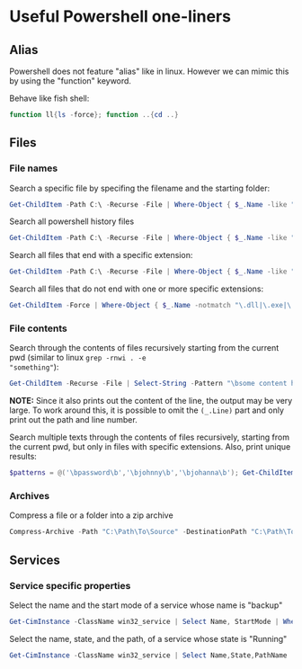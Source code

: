 # Useful Powershell one-liners

## Alias
Powershell does not feature "alias" like in linux. However we can mimic this by using the "function" keyword.

Behave like fish shell:
```ps1
function ll{ls -force}; function ..{cd ..}
```


## Files 
### File names

Search a specific file by specifing the filename and the starting folder:

```ps1
Get-ChildItem -Path C:\ -Recurse -File | Where-Object { $_.Name -like "something.txt" }
```

Search all powershell history files
```ps1
Get-ChildItem -Path C:\ -Recurse -File | Where-Object { $_.Name -like "ConsoleHost_history.txt" }
```

Search all files that end with a specific extension:

```ps1
Get-ChildItem -Path C:\ -Recurse -File | Where-Object { $_.Name -like "*.log" }
```

Search all files that do not end with one or more specific extensions:
```ps1
Get-ChildItem -Force | Where-Object { $_.Name -notmatch "\.dll|\.exe|\.png|\.ico|\.sys|\.ax" }
```

### File contents

Search through the contents of files recursively starting from the current pwd (similar to linux <code>grep -rnwi . -e "something"</code>):
```ps1
Get-ChildItem -Recurse -File | Select-String -Pattern "\bsome content here\b" -CaseSensitive:$false | ForEach-Object {"$($_.Path):$($_.LineNumber):$($_.Line)"}
```
<b>NOTE:</b> Since it also prints out the content of the line, the output may be very large. To work around this, it is possible to omit the <code>$($_.Line)</code> part and only print out the path and line number.

Search multiple texts through the contents of files recursively, starting from the current pwd, but only in files with specific extensions. Also, print unique results:
```ps1
$patterns = @('\bpassword\b','\bjohnny\b','\bjohanna\b'); Get-ChildItem -Recurse -Include *.txt,*.ini,*.log,*.cfg,*.xml,*.conf,*.bat -File | Select-String -Pattern $patterns -CaseSensitive:$false | Select-Object -ExpandProperty Path -Unique
```

### Archives

Compress a file or a folder into a zip archive
```ps1
Compress-Archive -Path "C:\Path\To\Source" -DestinationPath "C:\Path\To\Archive.zip"
```


## Services
### Service specific properties

Select the name and the start mode of a service whose name is "backup"

```ps1
Get-CimInstance -ClassName win32_service | Select Name, StartMode | Where-Object {$_.Name -like 'backup'}
```

Select the name, state, and the path, of a service whose state is "Running"

```ps1
Get-CimInstance -ClassName win32_service | Select Name,State,PathName | Where-Object {$_.State -like 'Running'}
```